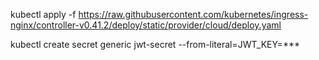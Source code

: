 kubectl apply -f https://raw.githubusercontent.com/kubernetes/ingress-nginx/controller-v0.41.2/deploy/static/provider/cloud/deploy.yaml

kubectl create secret generic jwt-secret --from-literal=JWT_KEY=***